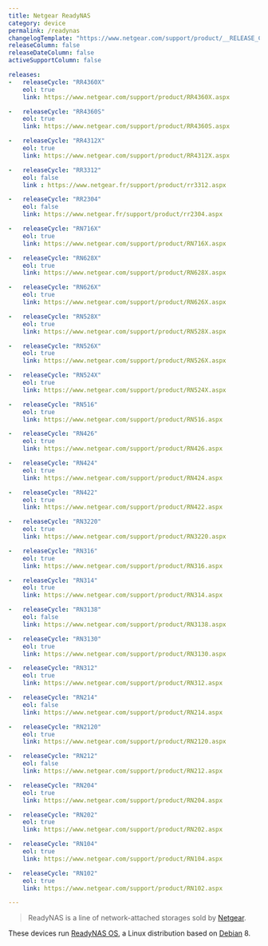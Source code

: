 ```yaml
---
title: Netgear ReadyNAS
category: device
permalink: /readynas
changelogTemplate: "https://www.netgear.com/support/product/__RELEASE_CYCLE__.aspx"
releaseColumn: false
releaseDateColumn: false
activeSupportColumn: false

releases:
-   releaseCycle: "RR4360X"
    eol: true
    link: https://www.netgear.com/support/product/RR4360X.aspx

-   releaseCycle: "RR4360S"
    eol: true
    link: https://www.netgear.com/support/product/RR4360S.aspx

-   releaseCycle: "RR4312X"
    eol: true
    link: https://www.netgear.com/support/product/RR4312X.aspx

-   releaseCycle: "RR3312"
    eol: false
    link : https://www.netgear.fr/support/product/rr3312.aspx

-   releaseCycle: "RR2304"
    eol: false
    link: https://www.netgear.fr/support/product/rr2304.aspx

-   releaseCycle: "RN716X"
    eol: true
    link: https://www.netgear.com/support/product/RN716X.aspx

-   releaseCycle: "RN628X"
    eol: true
    link: https://www.netgear.com/support/product/RN628X.aspx

-   releaseCycle: "RN626X"
    eol: true
    link: https://www.netgear.com/support/product/RN626X.aspx

-   releaseCycle: "RN528X"
    eol: true
    link: https://www.netgear.com/support/product/RN528X.aspx

-   releaseCycle: "RN526X"
    eol: true
    link: https://www.netgear.com/support/product/RN526X.aspx

-   releaseCycle: "RN524X"
    eol: true
    link: https://www.netgear.com/support/product/RN524X.aspx

-   releaseCycle: "RN516"
    eol: true
    link: https://www.netgear.com/support/product/RN516.aspx

-   releaseCycle: "RN426"
    eol: true
    link: https://www.netgear.com/support/product/RN426.aspx

-   releaseCycle: "RN424"
    eol: true
    link: https://www.netgear.com/support/product/RN424.aspx

-   releaseCycle: "RN422"
    eol: true
    link: https://www.netgear.com/support/product/RN422.aspx

-   releaseCycle: "RN3220"
    eol: true
    link: https://www.netgear.com/support/product/RN3220.aspx

-   releaseCycle: "RN316"
    eol: true
    link: https://www.netgear.com/support/product/RN316.aspx

-   releaseCycle: "RN314"
    eol: true
    link: https://www.netgear.com/support/product/RN314.aspx

-   releaseCycle: "RN3138"
    eol: false
    link: https://www.netgear.com/support/product/RN3138.aspx

-   releaseCycle: "RN3130"
    eol: true
    link: https://www.netgear.com/support/product/RN3130.aspx

-   releaseCycle: "RN312"
    eol: true
    link: https://www.netgear.com/support/product/RN312.aspx

-   releaseCycle: "RN214"
    eol: false
    link: https://www.netgear.com/support/product/RN214.aspx

-   releaseCycle: "RN2120"
    eol: true
    link: https://www.netgear.com/support/product/RN2120.aspx

-   releaseCycle: "RN212"
    eol: false
    link: https://www.netgear.com/support/product/RN212.aspx

-   releaseCycle: "RN204"
    eol: true
    link: https://www.netgear.com/support/product/RN204.aspx

-   releaseCycle: "RN202"
    eol: true
    link: https://www.netgear.com/support/product/RN202.aspx

-   releaseCycle: "RN104"
    eol: true
    link: https://www.netgear.com/support/product/RN104.aspx

-   releaseCycle: "RN102"
    eol: true
    link: https://www.netgear.com/support/product/RN102.aspx

---
```


> ReadyNAS is a line of network-attached storages sold by [Netgear](https://www.netgear.com/).

These devices run [ReadyNAS OS](https://www.netgear.com/support/product/ReadyNAS_OS_6.aspx), a Linux
distribution based on [Debian](https://endoflife.date/debian) 8.
